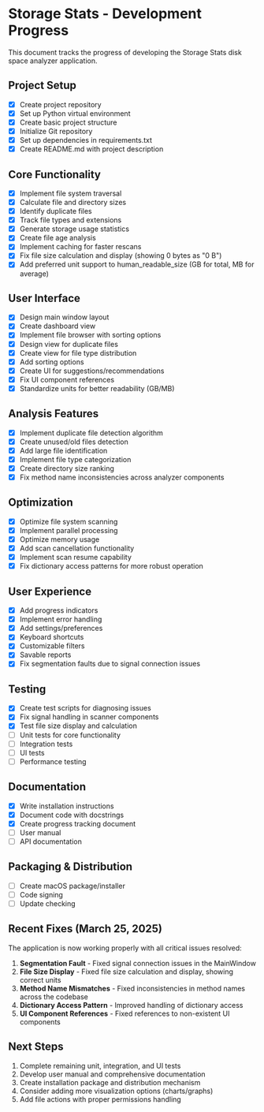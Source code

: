 # Storage Stats - Development Progress

This document tracks the progress of developing the Storage Stats disk space analyzer application.

## Project Setup

- [x] Create project repository
- [x] Set up Python virtual environment
- [x] Create basic project structure
- [x] Initialize Git repository
- [x] Set up dependencies in requirements.txt
- [x] Create README.md with project description

## Core Functionality

- [x] Implement file system traversal
- [x] Calculate file and directory sizes
- [x] Identify duplicate files
- [x] Track file types and extensions
- [x] Generate storage usage statistics
- [x] Create file age analysis
- [x] Implement caching for faster rescans
- [x] Fix file size calculation and display (showing 0 bytes as "0 B")
- [x] Add preferred unit support to human_readable_size (GB for total, MB for average)

## User Interface

- [x] Design main window layout
- [x] Create dashboard view
- [x] Implement file browser with sorting options
- [x] Design view for duplicate files
- [x] Create view for file type distribution
- [x] Add sorting options
- [x] Create UI for suggestions/recommendations
- [x] Fix UI component references
- [x] Standardize units for better readability (GB/MB)

## Analysis Features

- [x] Implement duplicate file detection algorithm
- [x] Create unused/old files detection
- [x] Add large file identification
- [x] Implement file type categorization
- [x] Create directory size ranking
- [x] Fix method name inconsistencies across analyzer components

## Optimization

- [x] Optimize file system scanning
- [x] Implement parallel processing
- [x] Optimize memory usage
- [x] Add scan cancellation functionality
- [x] Implement scan resume capability
- [x] Fix dictionary access patterns for more robust operation

## User Experience

- [x] Add progress indicators
- [x] Implement error handling
- [x] Add settings/preferences
- [x] Keyboard shortcuts
- [x] Customizable filters
- [x] Savable reports
- [x] Fix segmentation faults due to signal connection issues

## Testing

- [x] Create test scripts for diagnosing issues
- [x] Fix signal handling in scanner components
- [x] Test file size display and calculation
- [ ] Unit tests for core functionality
- [ ] Integration tests
- [ ] UI tests
- [ ] Performance testing

## Documentation

- [x] Write installation instructions
- [x] Document code with docstrings
- [x] Create progress tracking document
- [ ] User manual
- [ ] API documentation

## Packaging & Distribution

- [ ] Create macOS package/installer
- [ ] Code signing
- [ ] Update checking

## Recent Fixes (March 25, 2025)

The application is now working properly with all critical issues resolved:

1. **Segmentation Fault** - Fixed signal connection issues in the MainWindow
2. **File Size Display** - Fixed file size calculation and display, showing correct units
3. **Method Name Mismatches** - Fixed inconsistencies in method names across the codebase
4. **Dictionary Access Pattern** - Improved handling of dictionary access
5. **UI Component References** - Fixed references to non-existent UI components

## Next Steps

1. Complete remaining unit, integration, and UI tests
2. Develop user manual and comprehensive documentation
3. Create installation package and distribution mechanism
4. Consider adding more visualization options (charts/graphs)
5. Add file actions with proper permissions handling 